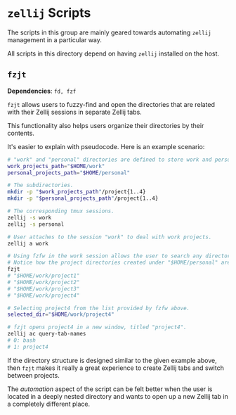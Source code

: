 # `zellij` Scripts

The scripts in this group are mainly geared towards automating `zellij` management in a particular way.

All scripts in this directory depend on having `zellij` installed on the host.

## `fzjt`

**Dependencies**: `fd, fzf`

`fzjt` allows users to fuzzy-find and open the directories that are related with their Zellij sessions in separate Zellij tabs.

This functionality also helps users organize their directories by their contents.

It's easier to explain with pseudocode.
Here is an example scenario:

```bash
# "work" and "personal" directories are defined to store work and personal related subdirectories (e.g. Git repositories).
work_projects_path="$HOME/work"
personal_projects_path="$HOME/personal"

# The subdirectories.
mkdir -p "$work_projects_path"/project{1..4}
mkdir -p "$personal_projects_path"/project{1..4}

# The corresponding tmux sessions.
zellij -s work
zellij -s personal

# User attaches to the session "work" to deal with work projects.
zellij a work

# Using fzfw in the work session allows the user to search any directory that belongs "to $HOME/work".
# Notice how the project directories created under "$HOME/personal" are not shown in the list.
fzjt
# "$HOME/work/project1"
# "$HOME/work/project2"
# "$HOME/work/project3"
# "$HOME/work/project4"

# Selecting project4 from the list provided by fzfw above.
selected_dir="$HOME/work/project4"

# fzjt opens project4 in a new window, titled "project4".
zellij ac query-tab-names
# 0: bash
# 1: project4
```

If the directory structure is designed similar to the given example above, then `fzjt` makes it really a great experience to create Zellij tabs and switch between projects.

The _automation_ aspect of the script can be felt better when the user is located in a deeply nested directory and wants to open up a new Zellij tab in a completely different place.
